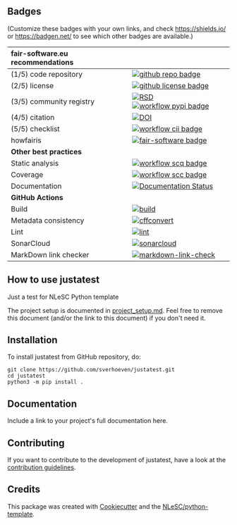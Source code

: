## Badges

(Customize these badges with your own links, and check https://shields.io/ or https://badgen.net/ to see which other badges are available.)

| fair-software.eu recommendations | |
| :-- | :--  |
| (1/5) code repository              | [![github repo badge](https://img.shields.io/badge/github-repo-000.svg?logo=github&labelColor=gray&color=blue)](https://github.com/sverhoeven/justatest) |
| (2/5) license                      | [![github license badge](https://img.shields.io/github/license/sverhoeven/justatest)](https://github.com/sverhoeven/justatest) |
| (3/5) community registry           | [![RSD](https://img.shields.io/badge/rsd-justatest-00a3e3.svg)](https://www.research-software.nl/software/justatest) [![workflow pypi badge](https://img.shields.io/pypi/v/justatest.svg?colorB=blue)](https://pypi.python.org/project/justatest/) |
| (4/5) citation                     | [![DOI](https://zenodo.org/badge/DOI/<replace-with-created-DOI>.svg)](https://doi.org/<replace-with-created-DOI>) |
| (5/5) checklist                    | [![workflow cii badge](https://bestpractices.coreinfrastructure.org/projects/<replace-with-created-project-identifier>/badge)](https://bestpractices.coreinfrastructure.org/projects/<replace-with-created-project-identifier>) |
| howfairis                          | [![fair-software badge](https://img.shields.io/badge/fair--software.eu-%E2%97%8F%20%20%E2%97%8F%20%20%E2%97%8F%20%20%E2%97%8F%20%20%E2%97%8B-yellow)](https://fair-software.eu) |
| **Other best practices**           | &nbsp; |
| Static analysis                    | [![workflow scq badge](https://sonarcloud.io/api/project_badges/measure?project=sverhoeven_justatest&metric=alert_status)](https://sonarcloud.io/dashboard?id=sverhoeven_justatest) |
| Coverage                           | [![workflow scc badge](https://sonarcloud.io/api/project_badges/measure?project=sverhoeven_justatest&metric=coverage)](https://sonarcloud.io/dashboard?id=sverhoeven_justatest) |
| Documentation                      | [![Documentation Status](https://readthedocs.org/projects/justatest/badge/?version=latest)](https://justatest.readthedocs.io/en/latest/?badge=latest) |
| **GitHub Actions**                 | &nbsp; |
| Build                              | [![build](https://github.com/sverhoeven/justatest/actions/workflows/build.yml/badge.svg)](https://github.com/sverhoeven/justatest/actions/workflows/build.yml) |
|  Metadata consistency              | [![cffconvert](https://github.com/sverhoeven/justatest/actions/workflows/cffconvert.yml/badge.svg)](https://github.com/sverhoeven/justatest/actions/workflows/cffconvert.yml) |
| Lint                               | [![lint](https://github.com/sverhoeven/justatest/actions/workflows/lint.yml/badge.svg)](https://github.com/sverhoeven/justatest/actions/workflows/lint.yml) |
| SonarCloud                         | [![sonarcloud](https://github.com/sverhoeven/justatest/actions/workflows/sonarcloud.yml/badge.svg)](https://github.com/sverhoeven/justatest/actions/workflows/sonarcloud.yml) |
| MarkDown link checker              | [![markdown-link-check](https://github.com/sverhoeven/justatest/actions/workflows/markdown-link-check.yml/badge.svg)](https://github.com/sverhoeven/justatest/actions/workflows/markdown-link-check.yml) |

## How to use justatest

Just a test for NLeSC Python template

The project setup is documented in [project_setup.md](project_setup.md). Feel free to remove this document (and/or the link to this document) if you don't need it.

## Installation

To install justatest from GitHub repository, do:

```console
git clone https://github.com/sverhoeven/justatest.git
cd justatest
python3 -m pip install .
```

## Documentation

Include a link to your project's full documentation here.

## Contributing

If you want to contribute to the development of justatest,
have a look at the [contribution guidelines](CONTRIBUTING.md).

## Credits

This package was created with [Cookiecutter](https://github.com/audreyr/cookiecutter) and the [NLeSC/python-template](https://github.com/NLeSC/python-template).
